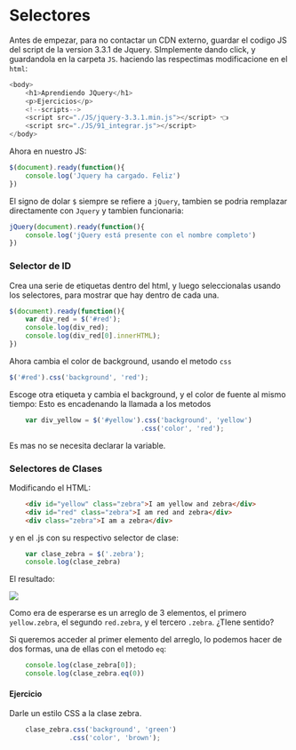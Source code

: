 # Selectores

Antes de empezar, para no contactar un CDN externo, guardar el codigo JS del script de la version 3.3.1 de Jquery. SImplemente dando click, y guardandola en la carpeta `JS`. haciendo las respectimas modificacione en el `html`:

```js
<body>
    <h1>Aprendiendo JQuery</h1>
    <p>Ejercicios</p>
    <!--scripts-->
    <script src="./JS/jquery-3.3.1.min.js"></script> 👈
    <script src="./JS/91_integrar.js"></script>
</body>
```

Ahora en nuestro JS:

```js
$(document).ready(function(){
    console.log('Jquery ha cargado. Feliz')
})
```
El signo de dolar `$` siempre se refiere a `jQuery`, tambien se podria remplazar directamente con `Jquery` y tambien funcionaria:

```js
jQuery(document).ready(function(){
    console.log('jQuery está presente con el nombre completo')
})
```

### Selector de ID

Crea una serie de etiquetas dentro del html, y luego seleccionalas usando los selectores, para mostrar que hay dentro de cada una.

```js
$(document).ready(function(){
    var div_red = $('#red');
    console.log(div_red);
    console.log(div_red[0].innerHTML);
})
```

Ahora cambia el color de background, usando el metodo `css`

```js
$('#red').css('background', 'red');
```

Escoge otra etiqueta y cambia el background, y el color de fuente al mismo tiempo:
Esto es encadenando la llamada a los metodos
```js
    var div_yellow = $('#yellow').css('background', 'yellow')
                                 .css('color', 'red');
```

Es mas no se necesita declarar la variable.

### Selectores de Clases

Modificando el HTML:

```html
    <div id="yellow" class="zebra">I am yellow and zebra</div>
    <div id="red" class="zebra">I am red and zebra</div>
    <div class="zebra">I am a zebra</div>
```

y en el .js con su respectivo selector de clase:

```js
    var clase_zebra = $('.zebra');
    console.log(clase_zebra)
```

El resultado:

![](https://imgur.com/M37QbtS.png)

Como era de esperarse es un arreglo de 3 elementos, el primero `yellow.zebra`, el segundo `red.zebra`, y el tercero `.zebra`. ¿TIene sentido?

Si queremos acceder al primer elemento del arreglo, lo podemos hacer de dos formas, una de ellas con el metodo `eq`:

```js
    console.log(clase_zebra[0]);
    console.log(clase_zebra.eq(0))
```


#### Ejercicio

Darle un estilo CSS a la clase zebra.

```js
    clase_zebra.css('background', 'green')
               .css('color', 'brown');
```





